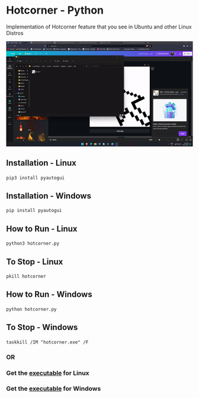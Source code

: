 # Hotcorner - Python
Implementation of Hotcorner feature that you see in Ubuntu and other Linux Distros  

![hotcorner](https://github.com/rohithvishaal/hotcorner-python/blob/master/hotcorner-demo-gif.gif)  

## Installation - Linux
`pip3 install pyautogui`

## Installation - Windows
`pip install pyautogui`

## How to Run - Linux
`python3 hotcorner.py`

## To Stop - Linux
`pkill hotcorner`

## How to Run - Windows 
`python hotcorner.py`

## To Stop - Windows
`taskkill /IM "hotcorner.exe" /F`

### OR

### Get the [executable](https://github.com/rohithvishaal/hotcorner-python/blob/master/hotcorner) for Linux 

### Get the [executable](https://github.com/rohithvishaal/hotcorner-python/blob/master/hotcorner.exe) for Windows
